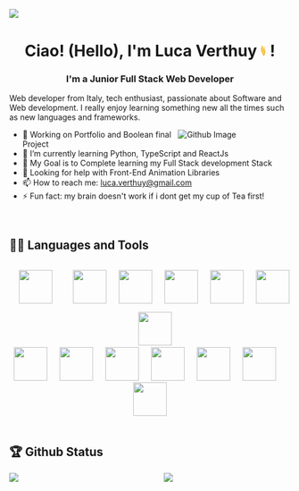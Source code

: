 ![](https://raw.githubusercontent.com/halfrost/halfrost/master/icons/header_.png)

<h1 align="center"> Ciao! (Hello), I'm Luca Verthuy <img src="https://raw.githubusercontent.com/ABSphreak/ABSphreak/master/gifs/Hi.gif" width="10px"  height="22px"> ! </h1>

<h3 align="center">I'm a Junior Full Stack Web Developer</h3>
  
Web developer from Italy, tech enthusiast, passionate about Software and Web development. I really enjoy learning something new all the times such as new languages and frameworks.


<img width="40%" align="right" alt="Github Image" src="https://raw.githubusercontent.com/onimur/.github/master/.resources/git-header.svg" />

- 🔭 Working on Portfolio and Boolean final Project
- 🌱 I’m currently learning Python, TypeScript and ReactJs
- 🥅 My Goal is to Complete learning my Full Stack development Stack
- 🤔 Looking for help with Front-End Animation Libraries
- 📫 How to reach me: luca.verthuy@gmail.com
- ⚡ Fun fact: my brain doesn't work if i dont get my cup of Tea first! 
<br />


## 👨‍💻 Languages and Tools

<div align="center">
  
<img src="https://github.com/Subhampreet/Subhampreet/blob/master/logos/python.png?raw=true" height="60" width="60" style="margin:15px">
  <a target="blank"> </a>
<img src="https://github.com/Subhampreet/Subhampreet/blob/master/logos/JS.png?raw=true" height="60" width="60">
  <a target="blank"> </a>
<img src="https://upload.wikimedia.org/wikipedia/commons/9/95/Vue.js_Logo_2.svg" height="60" width="60">
  <a target="blank"> </a>
<img src="https://upload.wikimedia.org/wikipedia/commons/thumb/a/a7/React-icon.svg/220px-React-icon.svg.png" height="60" width="60">
  <a target="blank"> </a>
<img src="https://github.com/Subhampreet/Subhampreet/blob/master/logos/html.png?raw=true" height="60" width="60">
  <a target="blank"> </a>
<img src="https://github.com/Subhampreet/Subhampreet/blob/master/logos/css.png?raw=true" height="60" width="60">
  <a target="blank"> </a>
<img src="https://github.com/Subhampreet/Subhampreet/blob/master/logos/bootstrap.png?raw=true" height="60" width="60">


<br>

<img src="https://github.com/Subhampreet/Subhampreet/blob/master/logos/php.png?raw=true" height="60" width="60">
  <a target="blank"> </a>
<img src="https://upload.wikimedia.org/wikipedia/commons/9/9a/Laravel.svg" height="60" width="60">
  <a target="blank"> </a>
<img src="https://github.com/Subhampreet/Subhampreet/blob/master/logos/sql.png?raw=true" height="60" width="60">
  <a target="blank"> </a>
<img src="https://upload.wikimedia.org/wikipedia/en/d/dd/MySQL_logo.svg" height="60" width="60">
  <a target="blank"> </a>
<img src="https://upload.wikimedia.org/wikipedia/commons/9/96/Sass_Logo_Color.svg" height="60" width="60">
  <a target="blank"> </a>
<img src="https://github.com/Subhampreet/Subhampreet/blob/master/logos/git.png?raw=true" height="60" width="60">
  <a target="blank"> </a>
<img src="https://github.com/Subhampreet/Subhampreet/blob/master/logos/vs.png?raw=true" height="60" width="60">



</div>

<br >

## 🏆 Github Status

<img src="https://github-readme-stats.vercel.app/api?username=LucaVerth&theme=dark" width="45%" align="right" >

<img src="https://github-readme-stats.vercel.app/api/top-langs/?username=LucaVerth&layout=compact&theme=dark" width="45%" >


<br>





